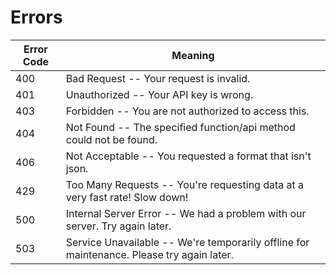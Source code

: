 # Errors

Error Code | Meaning
---------- | -------
400 | Bad Request -- Your request is invalid.
401 | Unauthorized -- Your API key is wrong.
403 | Forbidden -- You are not authorized to access this.
404 | Not Found -- The specified function/api method could not be found.
406 | Not Acceptable -- You requested a format that isn't json.
429 | Too Many Requests -- You're requesting data at a very fast rate! Slow down!
500 | Internal Server Error -- We had a problem with our server. Try again later.
503 | Service Unavailable -- We're temporarily offline for maintenance. Please try again later.
